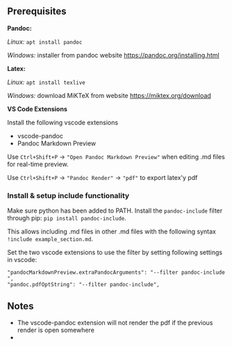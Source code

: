 ## Prerequisites

**Pandoc:**

*Linux:* `apt install pandoc`

*Windows:* installer from pandoc website <https://pandoc.org/installing.html>

**Latex:**

*Linux:* `apt install texlive`

*Windows:* download MiKTeX from website <https://miktex.org/download>

**VS Code Extensions**

Install the following vscode extensions

- vscode-pandoc
- Pandoc Markdown Preview

Use `Ctrl+Shift+P` -> `"Open Pandoc Markdown Preview"` when editing .md files for real-time preview.

Use `Ctrl+Shift+P` -> `"Pandoc Render"` -> `"pdf"` to export latex'y pdf

### Install & setup include functionality

Make sure python has been added to PATH. Install the `pandoc-include` filter through pip: `pip install pandoc-include`. 

This allows including .md files in other .md files with the following syntax `!include example_section.md`.

Set the two vscode extensions to use the filter by setting following settings in vscode:

    "pandocMarkdownPreview.extraPandocArguments": "--filter pandoc-include ",
    "pandoc.pdfOptString": "--filter pandoc-include",

## Notes

- The vscode-pandoc extension will not render the pdf if the previous render is open somewhere
- 
